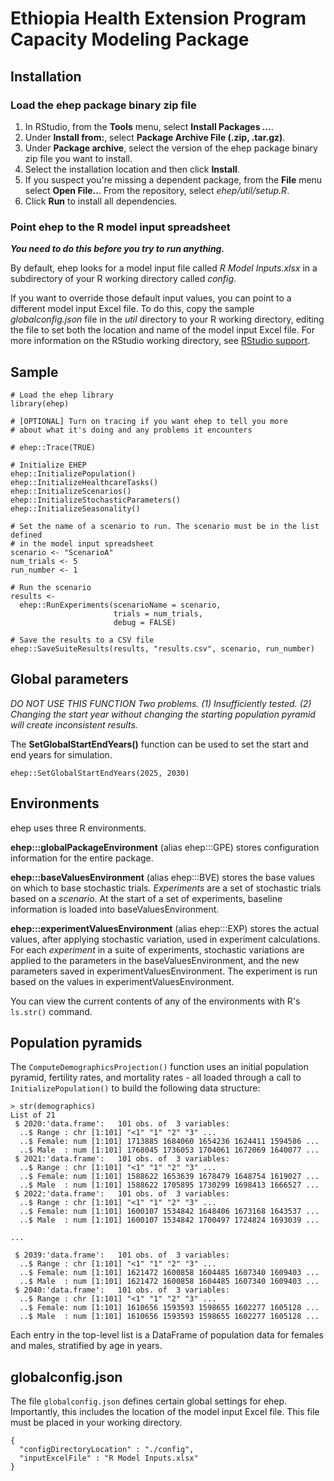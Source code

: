 # Ethiopia Health Extension Program Capacity Modeling Package

## Installation

### Load the ehep package binary zip file

1. In RStudio, from the __Tools__ menu, select __Install Packages ...__.
2. Under __Install from:__, select __Package Archive File (.zip, .tar.gz)__.
3. Under __Package archive__, select the version of the ehep package binary 
   zip file you want to install. 
4. Select the installation location and then click __Install__. 
5. If you suspect you're missing a dependent package, from the __File__ menu 
   select __Open File..__. From 
   the repository, select _ehep/util/setup.R_.
6. Click __Run__ to install all dependencies.

### Point ehep to the R model input spreadsheet

___You need to do this before you try to run anything.___

By default, ehep looks for a model input file called _R Model Inputs.xlsx_ 
in a subdirectory of your R working directory called _config_.

If you want to override those default input values, you can point to a
different model input Excel file. To do this, copy the
sample _globalconfig.json_ file in the _util_ directory to your R working
directory, editing the file to set both the location and name of the model
input Excel file. For more information on the RStudio working directory,
see [RStudio support](https://support.rstudio.com/hc/en-us/articles/200711843-Working-Directories-and-Workspaces-in-the-RStudio-IDE).

## Sample

```
# Load the ehep library
library(ehep)

# [OPTIONAL] Turn on tracing if you want ehep to tell you more
# about what it's doing and any problems it encounters

# ehep::Trace(TRUE)

# Initialize EHEP
ehep::InitializePopulation()
ehep::InitializeHealthcareTasks()
ehep::InitializeScenarios()
ehep::InitializeStochasticParameters()
ehep::InitializeSeasonality()

# Set the name of a scenario to run. The scenario must be in the list defined
# in the model input spreadsheet
scenario <- "ScenarioA"
num_trials <- 5
run_number <- 1

# Run the scenario
results <-
  ehep::RunExperiments(scenarioName = scenario,
                       trials = num_trials,
                       debug = FALSE)

# Save the results to a CSV file
ehep::SaveSuiteResults(results, "results.csv", scenario, run_number)
```
## Global parameters

_DO NOT USE THIS FUNCTION_
_Two problems. (1) Insufficiently tested. (2) Changing the start year without
changing the starting population pyramid will create inconsistent results._

The __SetGlobalStartEndYears()__ function can be used to set the start and end 
years for simulation.

```
ehep::SetGlobalStartEndYears(2025, 2030)
```

## Environments

ehep uses three R environments.

__ehep:::globalPackageEnvironment__ (alias ehep:::GPE) stores configuration 
information for the entire package.

__ehep:::baseValuesEnvironment__ (alias ehep:::BVE) stores the base values 
on which to base stochastic trials. _Experiments_ are a set of stochastic
trials based on a _scenario_. At the start of a set of experiments, baseline information
is loaded into baseValuesEnvironment.

__ehep:::experimentValuesEnvironment__ (alias ehep:::EXP) stores the actual values, 
after applying stochastic variation, used in experiment calculations. For each _experiment_ in 
a suite of experiments, stochastic variations are applied to the parameters in the 
baseValuesEnvironment, and the new parameters saved in experimentValuesEnvironment.
The experiment is run based on the values in experimentValuesEnvironment.

You can view the current contents of any of the environments with R's
`ls.str()` command.

## Population pyramids

The `ComputeDemographicsProjection()` function uses an initial population 
pyramid, fertility rates, and mortality rates - all loaded through a call to 
`InitializePopulation()` to build the following data structure:

```
> str(demographics)
List of 21
 $ 2020:'data.frame':	101 obs. of  3 variables:
  ..$ Range : chr [1:101] "<1" "1" "2" "3" ...
  ..$ Female: num [1:101] 1713885 1684060 1654236 1624411 1594586 ...
  ..$ Male  : num [1:101] 1768045 1736053 1704061 1672069 1640077 ...
 $ 2021:'data.frame':	101 obs. of  3 variables:
  ..$ Range : chr [1:101] "<1" "1" "2" "3" ...
  ..$ Female: num [1:101] 1588622 1653639 1678479 1648754 1619027 ...
  ..$ Male  : num [1:101] 1588622 1705895 1730299 1698413 1666527 ...
 $ 2022:'data.frame':	101 obs. of  3 variables:
  ..$ Range : chr [1:101] "<1" "1" "2" "3" ...
  ..$ Female: num [1:101] 1600107 1534842 1648406 1673168 1643537 ...
  ..$ Male  : num [1:101] 1600107 1534842 1700497 1724824 1693039 ...
  
...

 $ 2039:'data.frame':	101 obs. of  3 variables:
  ..$ Range : chr [1:101] "<1" "1" "2" "3" ...
  ..$ Female: num [1:101] 1621472 1600858 1604485 1607340 1609403 ...
  ..$ Male  : num [1:101] 1621472 1600858 1604485 1607340 1609403 ...
 $ 2040:'data.frame':	101 obs. of  3 variables:
  ..$ Range : chr [1:101] "<1" "1" "2" "3" ...
  ..$ Female: num [1:101] 1610656 1593593 1598655 1602277 1605128 ...
  ..$ Male  : num [1:101] 1610656 1593593 1598655 1602277 1605128 ...
```
Each entry in the top-level list is a DataFrame of population data for
females and males, stratified by age in years.

## globalconfig.json

The file `globalconfig.json` defines certain global settings for ehep.
Importantly, this includes the location of the model input Excel file.
This file must be placed in your working directory.

```
{
  "configDirectoryLocation" : "./config",
  "inputExcelFile" : "R Model Inputs.xlsx"
}
```

